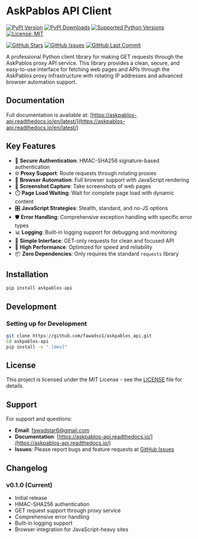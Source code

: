 # AskPablos API Client

[![PyPI Version](https://img.shields.io/pypi/v/askpablos-api.svg)](https://pypi.org/project/askpablos-api/)
[![PyPI Downloads](https://img.shields.io/pypi/dm/askpablos-api.svg)](https://pypi.org/project/askpablos-api/)
[![Supported Python Versions](https://img.shields.io/pypi/pyversions/askpablos-api.svg)](https://pypi.org/project/askpablos-api/)
[![License: MIT](https://img.shields.io/badge/License-MIT-yellow.svg)](https://opensource.org/licenses/MIT)

[![GitHub Stars](https://img.shields.io/github/stars/fawadss1/askpablos_api.svg)](https://github.com/fawadss1/askpablos_api/stargazers)
[![GitHub Issues](https://img.shields.io/github/issues/fawadss1/askpablos_api.svg)](https://github.com/fawadss1/askpablos_api/issues)
[![GitHub Last Commit](https://img.shields.io/github/last-commit/fawadss1/askpablos_api.svg)](https://github.com/fawadss1/askpablos_api/commits)

A professional Python client library for making GET requests through the AskPablos proxy API service. This library provides a clean, secure, and easy-to-use interface for fetching web pages and APIs through the AskPablos proxy infrastructure with rotating IP addresses and advanced browser automation support.

## Documentation

Full documentation is available at: [https://askpablos-api.readthedocs.io/en/latest/](https://askpablos-api.readthedocs.io/en/latest/)

## Key Features

- 🔐 **Secure Authentication**: HMAC-SHA256 signature-based authentication
- 🌐 **Proxy Support**: Route requests through rotating proxies
- 🤖 **Browser Automation**: Full browser support with JavaScript rendering
- 📸 **Screenshot Capture**: Take screenshots of web pages
- ⏱️ **Page Load Waiting**: Wait for complete page load with dynamic content
- 🎛️ **JavaScript Strategies**: Stealth, standard, and no-JS options
- 🛡️ **Error Handling**: Comprehensive exception handling with specific error types
- 📊 **Logging**: Built-in logging support for debugging and monitoring
- 🎯 **Simple Interface**: GET-only requests for clean and focused API
- 🚀 **High Performance**: Optimized for speed and reliability
- 📦 **Zero Dependencies**: Only requires the standard `requests` library

## Installation

```bash
pip install askpablos-api
```

## Development

### Setting up for Development

```bash
git clone https://github.com/fawadss1/askpablos_api.git
cd askpablos-api
pip install -e ".[dev]"
```

## License

This project is licensed under the MIT License - see the [LICENSE](LICENSE) file for details.

## Support

For support and questions:

- **Email**: fawadstar6@gmail.com
- **Documentation**: [https://askpablos-api.readthedocs.io/](https://askpablos-api.readthedocs.io/)
- **Issues**: Please report bugs and feature requests at [GitHub Issues](https://github.com/fawadss1/askpablos_api/issues)

## Changelog

### v0.1.0 (Current)

- Initial release
- HMAC-SHA256 authentication
- GET request support through proxy service
- Comprehensive error handling
- Built-in logging support
- Browser integration for JavaScript-heavy sites
